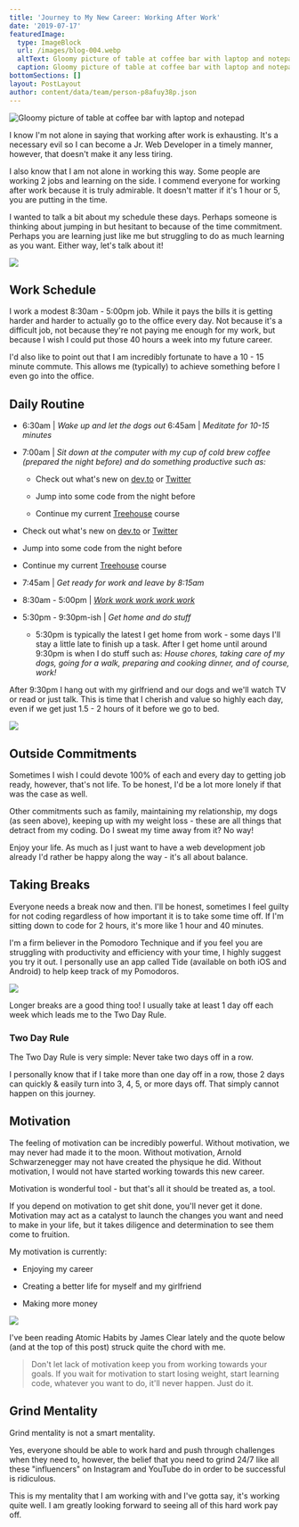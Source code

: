 ```yaml
---
title: 'Journey to My New Career: Working After Work'
date: '2019-07-17'
featuredImage:
  type: ImageBlock
  url: /images/blog-004.webp
  altText: Gloomy picture of table at coffee bar with laptop and notepad
  caption: Gloomy picture of table at coffee bar with laptop and notepad
bottomSections: []
layout: PostLayout
author: content/data/team/person-p8afuy38p.json
---
```

![Gloomy picture of table at coffee bar with laptop and notepad](/images/blog-004-46ceacc5.webp)

I know I'm not alone in saying that working after work is exhausting. It's a necessary evil so I can become a Jr. Web Developer in a timely manner, however, that doesn't make it any less tiring.

I also know that I am not alone in working this way. Some people are working 2 jobs and learning on the side. I commend everyone for working after work because it is truly admirable. It doesn't matter if it's 1 hour or 5, you are putting in the time.

I wanted to talk a bit about my schedule these days. Perhaps someone is thinking about jumping in but hesitant to because of the time commitment. Perhaps you are learning just like me but struggling to do as much learning as you want. Either way, let's talk about it!

![](/images/blog-004\_01.jpeg)

## Work Schedule

I work a modest 8:30am - 5:00pm job. While it pays the bills it is getting harder and harder to actually go to the office every day. Not because it's a difficult job, not because they're not paying me enough for my work, but because I wish I could put those 40 hours a week into my future career.

I'd also like to point out that I am incredibly fortunate to have a 10 - 15 minute commute. This allows me (typically) to achieve something before I even go into the office.

## Daily Routine

*   6:30am | *Wake up and let the dogs out*
    6:45am | *Meditate for 10-15 minutes*

*   7:00am | *Sit down at the computer with my cup of cold brew coffee (prepared the night before) and do something productive such as:*
    *   Check out what's new on [dev.to](https://dev.to/) or [Twitter](https://twitter.com/)

    *   Jump into some code from the night before

    *   Continue my current [Treehouse](https://teamtreehouse.com/home) course

*   Check out what's new on [dev.to](https://dev.to/) or [Twitter](https://twitter.com/)

*   Jump into some code from the night before

*   Continue my current [Treehouse](https://teamtreehouse.com/home) course

*   7:45am | *Get ready for work and leave by 8:15am*

*   8:30am - 5:00pm | [*Work work work work work*](https://youtu.be/HL1UzIK-flA?t=18)

*   5:30pm - 9:30pm-ish | *Get home and do stuff*
    *   5:30pm is typically the latest I get home from work - some days I'll stay a little late to finish up a task. After I get home until around 9:30pm is when I do stuff such as: *House chores, taking care of my dogs, going for a walk, preparing and cooking dinner, and of course, work!*

After 9:30pm I hang out with my girlfriend and our dogs and we'll watch TV or read or just talk. This is time that I cherish and value so highly each day, even if we get just 1.5 - 2 hours of it before we go to bed.

![](/images/blog-004\_02.png)

## Outside Commitments

Sometimes I wish I could devote 100% of each and every day to getting job ready, however, that's not life. To be honest, I'd be a lot more lonely if that was the case as well.

Other commitments such as family, maintaining my relationship, my dogs (as seen above), keeping up with my weight loss - these are all things that detract from my coding. Do I sweat my time away from it? No way!

Enjoy your life. As much as I just want to have a web development job already I'd rather be happy along the way - it's all about balance.

## Taking Breaks

Everyone needs a break now and then. I'll be honest, sometimes I feel guilty for not coding regardless of how important it is to take some time off. If I'm sitting down to code for 2 hours, it's more like 1 hour and 40 minutes.

I'm a firm believer in the Pomodoro Technique and if you feel you are struggling with productivity and efficiency with your time, I highly suggest you try it out. I personally use an app called Tide (available on both iOS and Android) to help keep track of my Pomodoros.

![](/images/blog-004\_03.png)

Longer breaks are a good thing too! I usually take at least 1 day off each week which leads me to the Two Day Rule.

### Two Day Rule

The Two Day Rule is very simple: Never take two days off in a row.

I personally know that if I take more than one day off in a row, those 2 days can quickly & easily turn into 3, 4, 5, or more days off. That simply cannot happen on this journey.

## Motivation

The feeling of motivation can be incredibly powerful. Without motivation, we may never had made it to the moon. Without motivation, Arnold Schwarzenegger may not have created the physique he did. Without motivation, I would not have started working towards this new career.

Motivation is wonderful tool - but that's all it should be treated as, a tool.

If you depend on motivation to get shit done, you'll never get it done. Motivation may act as a catalyst to launch the changes you want and need to make in your life, but it takes diligence and determination to see them come to fruition.

My motivation is currently:

*   Enjoying my career

*   Creating a better life for myself and my girlfriend

*   Making more money

![](/images/blog-004\_04.png)

I've been reading Atomic Habits by James Clear lately and the quote below (and at the top of this post) struck quite the chord with me.

> Don't let lack of motivation keep you from working towards your goals. If you wait for motivation to start losing weight, start learning code, whatever you want to do, it'll never happen. Just do it.

## Grind Mentality

Grind mentality is not a smart mentality.

Yes, everyone should be able to work hard and push through challenges when they need to, however, the belief that you need to grind 24/7 like all these "influencers" on Instagram and YouTube do in order to be successful is ridiculous.

This is my mentality that I am working with and I've gotta say, it's working quite well. I am greatly looking forward to seeing all of this hard work pay off.
